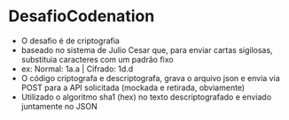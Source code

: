 # DesafioCodenation
- O desafio é de criptografia
- baseado no sistema de Julio Cesar que, para enviar cartas sigilosas, substituia caracteres com um padrão fixo
- ex: Normal: 1a.a | Cifrado: 1d.d
- O código criptografa e descriptografa, grava o arquivo json e envia via POST para a API solicitada (mockada e retirada, obviamente) 
- Utilizado o algorítmo sha1 (hex) no texto descriptografado e enviado juntamente no JSON
